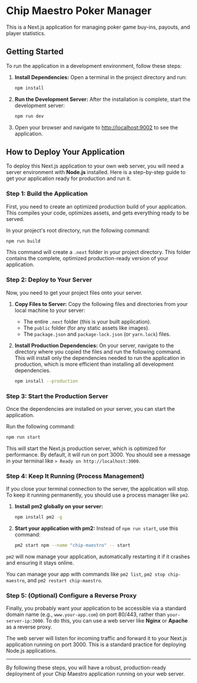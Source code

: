 # Chip Maestro Poker Manager

This is a Next.js application for managing poker game buy-ins, payouts, and player statistics.

## Getting Started

To run the application in a development environment, follow these steps:

1.  **Install Dependencies:**
    Open a terminal in the project directory and run:
    ```bash
    npm install
    ```

2.  **Run the Development Server:**
    After the installation is complete, start the development server:
    ```bash
    npm run dev
    ```

3.  Open your browser and navigate to [http://localhost:9002](http://localhost:9002) to see the application.

## How to Deploy Your Application

To deploy this Next.js application to your own web server, you will need a server environment with **Node.js** installed. Here is a step-by-step guide to get your application ready for production and run it.

### Step 1: Build the Application

First, you need to create an optimized production build of your application. This compiles your code, optimizes assets, and gets everything ready to be served.

In your project's root directory, run the following command:

```bash
npm run build
```

This command will create a `.next` folder in your project directory. This folder contains the complete, optimized production-ready version of your application.

### Step 2: Deploy to Your Server

Now, you need to get your project files onto your server.

1.  **Copy Files to Server:**
    Copy the following files and directories from your local machine to your server:
    *   The entire `.next` folder (this is your built application).
    *   The `public` folder (for any static assets like images).
    *   The `package.json` and `package-lock.json` (or `yarn.lock`) files.

2.  **Install Production Dependencies:**
    On your server, navigate to the directory where you copied the files and run the following command. This will install only the dependencies needed to run the application in production, which is more efficient than installing all development dependencies.
    ```bash
    npm install --production
    ```

### Step 3: Start the Production Server

Once the dependencies are installed on your server, you can start the application.

Run the following command:

```bash
npm run start
```

This will start the Next.js production server, which is optimized for performance. By default, it will run on port 3000. You should see a message in your terminal like `> Ready on http://localhost:3000`.

### Step 4: Keep It Running (Process Management)

If you close your terminal connection to the server, the application will stop. To keep it running permanently, you should use a process manager like `pm2`.

1.  **Install pm2 globally on your server:**
    ```bash
    npm install pm2 -g
    ```

2.  **Start your application with pm2:**
    Instead of `npm run start`, use this command:
    ```bash
    pm2 start npm --name "chip-maestro" -- start
    ```

`pm2` will now manage your application, automatically restarting it if it crashes and ensuring it stays online.

You can manage your app with commands like `pm2 list`, `pm2 stop chip-maestro`, and `pm2 restart chip-maestro`.

### Step 5: (Optional) Configure a Reverse Proxy

Finally, you probably want your application to be accessible via a standard domain name (e.g., `www.your-app.com`) on port 80/443, rather than `your-server-ip:3000`. To do this, you can use a web server like **Nginx** or **Apache** as a reverse proxy.

The web server will listen for incoming traffic and forward it to your Next.js application running on port 3000. This is a standard practice for deploying Node.js applications.

---

By following these steps, you will have a robust, production-ready deployment of your Chip Maestro application running on your web server.
